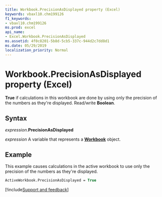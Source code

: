 ```yaml
---
title: Workbook.PrecisionAsDisplayed property (Excel)
keywords: vbaxl10.chm199126
f1_keywords:
- vbaxl10.chm199126
ms.prod: excel
api_name:
- Excel.Workbook.PrecisionAsDisplayed
ms.assetid: 4f0c8201-5b8d-5cb5-337c-944d2c7dd8d1
ms.date: 05/29/2019
localization_priority: Normal
---
```



# Workbook.PrecisionAsDisplayed property (Excel)

**True** if calculations in this workbook are done by using only the precision of the numbers as they're displayed. Read/write **Boolean**.


## Syntax

_expression_.**PrecisionAsDisplayed**

_expression_ A variable that represents a **[Workbook](Excel.Workbook.md)** object.


## Example

This example causes calculations in the active workbook to use only the precision of the numbers as they're displayed.

```vb
ActiveWorkbook.PrecisionAsDisplayed = True
```



[!include[Support and feedback](~/includes/feedback-boilerplate.md)]